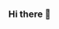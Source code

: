 ### Hi there 👋

<!--
**stoneworld/stoneworld** is a ✨ _special_ ✨ repository because its `README.md` (this file) appears on your GitHub profile.

Here are some ideas to get you started:

- 🔭 I’m currently working on Beijing
- 🌱 I’m currently learning Web3
- 👯 I am participating in the development of https://wtf.academy/
- 📫 How to reach me: stoneworld1991@gmail.com
- 😄 Contact me if there is a job opportunity for web3
-->

